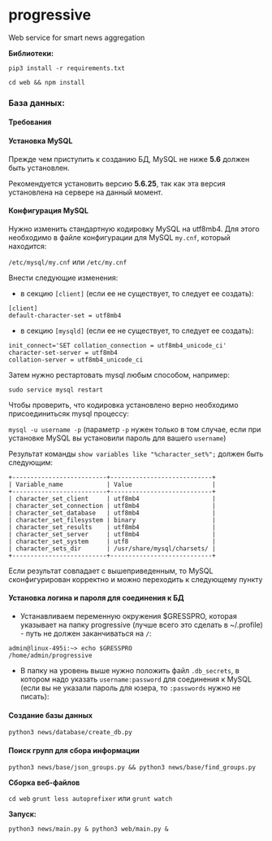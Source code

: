 # progressive
Web service for smart news aggregation


**Библиотеки:**

`pip3 install -r requirements.txt`

`cd web && npm install`

### База данных:

#### Требования

#### Установка MySQL
Прежде чем приступить к созданию БД, MySQL не ниже **5.6** должен быть установлен.

Рекомендуется установить версию **5.6.25**, так как эта версия установлена на сервере на данный момент.

#### Конфигурация MySQL
Нужно изменить стандартную кодировку MySQL на utf8mb4. Для этого необходимо в файле конфигурации для MySQL `my.cnf`, который находится:

`/etc/mysql/my.cnf` или `/etc/my.cnf`

Внести следующие изменения:
* в секцию `[client]` (если ее не существует, то следует ее создать):
```
[client]
default-character-set = utf8mb4
```
* в секцию `[mysqld]` (если ее не существует, то следует ее создать):
```
init_connect='SET collation_connection = utf8mb4_unicode_ci'
character-set-server = utf8mb4
collation-server = utf8mb4_unicode_ci
```

Затем нужно рестартовать mysql любым способом, например:

`sudo service mysql restart`

Чтобы проверить, что кодировка установлено верно необходимо присоединитьсяк mysql процессу:

`mysql -u username -p`
(параметр `-p` нужен только в том случае, если при установке MySQL вы установили пароль для вашего `username`)

Результат команды `show variables like "%character_set%";` должен быть следующим:

```
+--------------------------+----------------------------+
| Variable_name            | Value                      |
+--------------------------+----------------------------+
| character_set_client     | utf8mb4                    |
| character_set_connection | utf8mb4                    |
| character_set_database   | utf8mb4                    |
| character_set_filesystem | binary                     |
| character_set_results    | utf8mb4                    |
| character_set_server     | utf8mb4                    |
| character_set_system     | utf8                       |
| character_sets_dir       | /usr/share/mysql/charsets/ |
+--------------------------+----------------------------+
```

Если результат совпадает с вышеприведенным, то MySQL сконфигурирован корректно и можно переходить к следующему пункту
#### Установка логина и пароля для соединения к БД
* Устанавливаем переменную окружения $GRESSPRO, которая указывает на папку progressive (лучше всего это сделать в ~/.profile) - путь не должен заканчиваться на `/`:

```
admin@linux-495i:~> echo $GRESSPRO
/home/admin/progressive
```

* В папку на уровень выше нужно положить файл `.db_secrets`, в котором надо указать `username:password` для соединения к MySQL (если вы не указали пароль для юзера, то `:passwords` нужно не писать):

#### Создание базы данных

`python3 news/database/create_db.py`

#### Поиск групп для сбора информации
`python3 news/base/json_groups.py && python3 news/base/find_groups.py`

**Сборка веб-файлов**

`cd web`
`grunt less autoprefixer` или `grunt watch`

**Запуск:**

`python3 news/main.py & python3 web/main.py &`